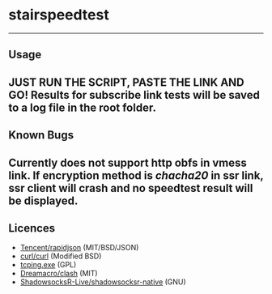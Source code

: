 # stairspeedtest
---
## Usage
JUST RUN THE SCRIPT, PASTE THE LINK AND GO!
Results for subscribe link tests will be saved to a log file in the root folder.
---
## Known Bugs
Currently does not support http obfs in vmess link.
If encryption method is *chacha20* in ssr link, ssr client will crash and no speedtest result will be displayed.
---
## Licences
* [Tencent/rapidjson](https://github.com/Tencent/rapidjson) (MIT/BSD/JSON)
* [curl/curl](https://github.com/curl/curl) (Modified BSD)
* [tcping.exe](https://elifulkerson.com/projects/tcping.php) (GPL)
* [Dreamacro/clash](https://github.com/Dreamacro/clash) (MIT)
* [ShadowsocksR-Live/shadowsocksr-native](https://github.com/ShadowsocksR-Live/shadowsocksr-native) (GNU)
